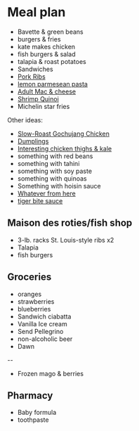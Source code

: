 # Meal plan

- Bavette & green beans
- burgers & fries
- kate makes chicken
- fish burgers & salad
- talapia & roast potatoes
- Sandwiches
- [Pork Ribs](https://www.bonappetit.com/recipe/five-spice-pork-ribs)
- [lemon parmesean pasta](https://www.bonappetit.com/recipe/pasta-with-brown-butter-whole-lemon-and-parmesan)
- [Adult Mac & cheese](https://www.bonappetit.com/recipe/adult-mac-and-cheese)
- [Shrimp Quinoi](https://www.bonappetit.com/story/indian-ish-shrimp-quinoa-pulao)
- Michelin star fries

Other ideas:

- [Slow-Roast Gochujang Chicken](https://www.bonappetit.com/recipe/slow-roast-gochujang-chicken)
- [Dumplings](https://www.bonappetit.com/recipe/pork-and-scallion-dumplings-with-crispy-skirt)
- [Interesting chicken thighs & kale](https://www.bonappetit.com/recipe/fideos-with-chicken-thighs-and-kale)
- something with red beans
- something with tahini
- something with soy paste
- something with quinoas
- Something with hoisin sauce
- [Whatever from here](https://www.bonappetit.com/story/yia-vang-hmong-cuisine)
- [tiger bite sauce](https://www.bonappetit.com/recipe/tri-tip-steak-with-tiger-bite-sauce)

## Maison des roties/fish shop

- 3-lb. racks St. Louis-style ribs x2
- Talapia
- fish burgers

## Groceries

- oranges
- strawberries
- blueberries
- Sandwich ciabatta
- Vanilla Ice cream
- Send Pellegrino
- non-alcoholic beer
- Dawn

--

- Frozen mago & berries

## Pharmacy

- Baby formula
- toothpaste
